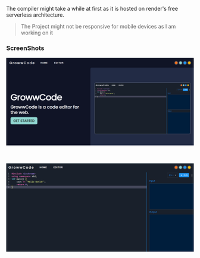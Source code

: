 

The compiler might take a while at first as it is hosted on render's free serverless architecture.

> The Project might not be responsive for mobile devices as I am working on it

### ScreenShots

![Codebox](./screenshots/img2.png)

<br>

![Codebox](./screenshots/img.png)
